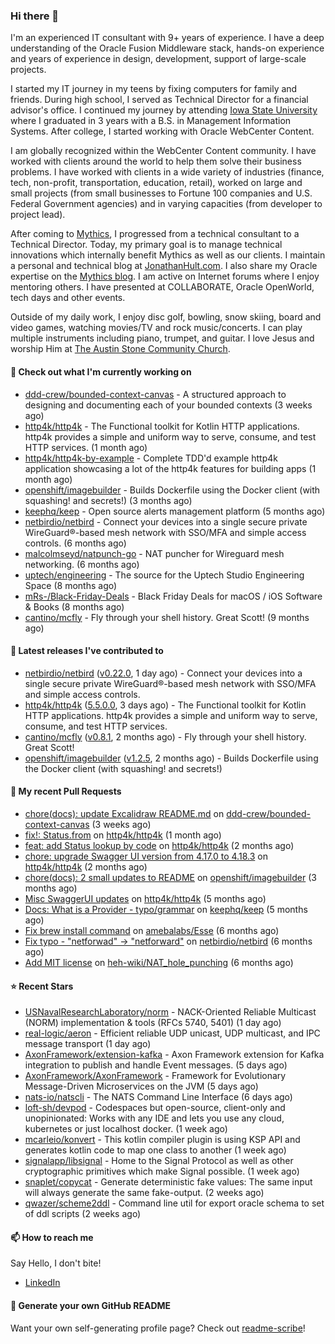 ### Hi there 👋

I'm an experienced IT consultant with 9+ years of experience. I have a deep understanding of the Oracle Fusion Middleware stack, hands-on experience and years of experience in design, development, support of large-scale projects.

I started my IT journey in my teens by fixing computers for family and friends. During high school, I served as Technical Director for a financial advisor's office. I continued my journey by attending [Iowa State University](iastate.edu) where I graduated in 3 years with a B.S. in Management Information Systems. After college, I started working with Oracle WebCenter Content.

I am globally recognized within the WebCenter Content community. I have worked with clients around the world to help them solve their business problems. I have worked with clients in a wide variety of industries (finance, tech, non-profit, transportation, education, retail), worked on large and small projects (from small businesses to Fortune 100 companies and U.S. Federal Government agencies) and in varying capacities (from developer to project lead).

After coming to [Mythics](https://www.mythics.com/), I progressed from a technical consultant to a Technical Director. Today, my primary goal is to manage technical innovations which internally benefit Mythics as well as our clients. I maintain a personal and technical blog at [JonathanHult.com](https://jonathanhult.com). I also share my Oracle expertise on the [Mythics blog](https://www.mythics.com/about/blog/). I am active on Internet forums where I enjoy mentoring others. I have presented at COLLABORATE, Oracle OpenWorld, tech days and other events.

Outside of my daily work, I enjoy disc golf, bowling, snow skiing, board and video games, watching movies/TV and rock music/concerts. I can play multiple instruments including piano, trumpet, and guitar. I love Jesus and worship Him at [The Austin Stone Community Church](https://austinstone.org/).

#### 👷 Check out what I'm currently working on

- [ddd-crew/bounded-context-canvas](https://github.com/ddd-crew/bounded-context-canvas) - A structured approach to designing and documenting each of your bounded contexts (3 weeks ago)
- [http4k/http4k](https://github.com/http4k/http4k) - The Functional toolkit for Kotlin HTTP applications. http4k provides a simple and uniform way to serve, consume, and test HTTP services. (1 month ago)
- [http4k/http4k-by-example](https://github.com/http4k/http4k-by-example) - Complete TDD&#39;d example http4k application showcasing a lot of the http4k features for building apps (1 month ago)
- [openshift/imagebuilder](https://github.com/openshift/imagebuilder) - Builds Dockerfile using the Docker client (with squashing! and secrets!) (3 months ago)
- [keephq/keep](https://github.com/keephq/keep) - Open source alerts management platform (5 months ago)
- [netbirdio/netbird](https://github.com/netbirdio/netbird) - Connect your devices into a single secure private WireGuard®-based mesh network with SSO/MFA and simple access controls. (6 months ago)
- [malcolmseyd/natpunch-go](https://github.com/malcolmseyd/natpunch-go) - NAT puncher for Wireguard mesh networking. (6 months ago)
- [uptech/engineering](https://github.com/uptech/engineering) - The source for the Uptech Studio Engineering Space (8 months ago)
- [mRs-/Black-Friday-Deals](https://github.com/mRs-/Black-Friday-Deals) - Black Friday Deals for macOS / iOS Software &amp; Books (8 months ago)
- [cantino/mcfly](https://github.com/cantino/mcfly) - Fly through your shell history. Great Scott! (9 months ago)

#### 🔭 Latest releases I've contributed to

- [netbirdio/netbird](https://github.com/netbirdio/netbird) ([v0.22.0](https://github.com/netbirdio/netbird/releases/tag/v0.22.0), 1 day ago) - Connect your devices into a single secure private WireGuard®-based mesh network with SSO/MFA and simple access controls.
- [http4k/http4k](https://github.com/http4k/http4k) ([5.5.0.0](https://github.com/http4k/http4k/releases/tag/5.5.0.0), 3 days ago) - The Functional toolkit for Kotlin HTTP applications. http4k provides a simple and uniform way to serve, consume, and test HTTP services.
- [cantino/mcfly](https://github.com/cantino/mcfly) ([v0.8.1](https://github.com/cantino/mcfly/releases/tag/v0.8.1), 2 months ago) - Fly through your shell history. Great Scott!
- [openshift/imagebuilder](https://github.com/openshift/imagebuilder) ([v1.2.5](https://github.com/openshift/imagebuilder/releases/tag/v1.2.5), 2 months ago) - Builds Dockerfile using the Docker client (with squashing! and secrets!)

#### 🔨 My recent Pull Requests

- [chore(docs): update Excalidraw README.md](https://github.com/ddd-crew/bounded-context-canvas/pull/47) on [ddd-crew/bounded-context-canvas](https://github.com/ddd-crew/bounded-context-canvas) (3 weeks ago)
- [fix!: Status.from](https://github.com/http4k/http4k/pull/920) on [http4k/http4k](https://github.com/http4k/http4k) (1 month ago)
- [feat: add Status lookup by code](https://github.com/http4k/http4k/pull/918) on [http4k/http4k](https://github.com/http4k/http4k) (2 months ago)
- [chore: upgrade Swagger UI version from 4.17.0 to 4.18.3](https://github.com/http4k/http4k/pull/903) on [http4k/http4k](https://github.com/http4k/http4k) (2 months ago)
- [chore(docs): 2 small updates to README](https://github.com/openshift/imagebuilder/pull/253) on [openshift/imagebuilder](https://github.com/openshift/imagebuilder) (3 months ago)
- [Misc SwaggerUI updates](https://github.com/http4k/http4k/pull/864) on [http4k/http4k](https://github.com/http4k/http4k) (5 months ago)
- [Docs: What is a Provider - typo/grammar](https://github.com/keephq/keep/pull/44) on [keephq/keep](https://github.com/keephq/keep) (5 months ago)
- [Fix brew install command](https://github.com/amebalabs/Esse/pull/18) on [amebalabs/Esse](https://github.com/amebalabs/Esse) (6 months ago)
- [Fix typo - &#34;netforwad&#34; -&gt; &#34;netforward&#34;](https://github.com/netbirdio/netbird/pull/647) on [netbirdio/netbird](https://github.com/netbirdio/netbird) (6 months ago)
- [Add MIT license](https://github.com/heh-wiki/NAT_hole_punching/pull/3) on [heh-wiki/NAT_hole_punching](https://github.com/heh-wiki/NAT_hole_punching) (6 months ago)

#### ⭐ Recent Stars

- [USNavalResearchLaboratory/norm](https://github.com/USNavalResearchLaboratory/norm) - NACK-Oriented Reliable Multicast (NORM) implementation &amp; tools (RFCs 5740, 5401) (1 day ago)
- [real-logic/aeron](https://github.com/real-logic/aeron) - Efficient reliable UDP unicast, UDP multicast, and IPC message transport (1 day ago)
- [AxonFramework/extension-kafka](https://github.com/AxonFramework/extension-kafka) - Axon Framework extension for Kafka integration to publish and handle Event messages. (5 days ago)
- [AxonFramework/AxonFramework](https://github.com/AxonFramework/AxonFramework) - Framework for Evolutionary Message-Driven Microservices on the JVM (5 days ago)
- [nats-io/natscli](https://github.com/nats-io/natscli) - The NATS Command Line Interface (6 days ago)
- [loft-sh/devpod](https://github.com/loft-sh/devpod) - Codespaces but open-source, client-only and unopinionated: Works with any IDE and lets you use any cloud, kubernetes or just localhost docker. (1 week ago)
- [mcarleio/konvert](https://github.com/mcarleio/konvert) - This kotlin compiler plugin is using KSP API and generates kotlin code to map one class to another (1 week ago)
- [signalapp/libsignal](https://github.com/signalapp/libsignal) - Home to the Signal Protocol as well as other cryptographic primitives which make Signal possible. (1 week ago)
- [snaplet/copycat](https://github.com/snaplet/copycat) - Generate deterministic fake values: The same input will always generate the same fake-output. (2 weeks ago)
- [qwazer/scheme2ddl](https://github.com/qwazer/scheme2ddl) -  Command line util for export oracle schema to set of ddl scripts (2 weeks ago)

#### 📫 How to reach me

Say Hello, I don't bite!

- [LinkedIn](https://www.linkedin.com/in/jonathanhult)

#### 📖 Generate your own GitHub README

Want your own self-generating profile page? Check out [readme-scribe](https://github.com/muesli/readme-scribe)!
